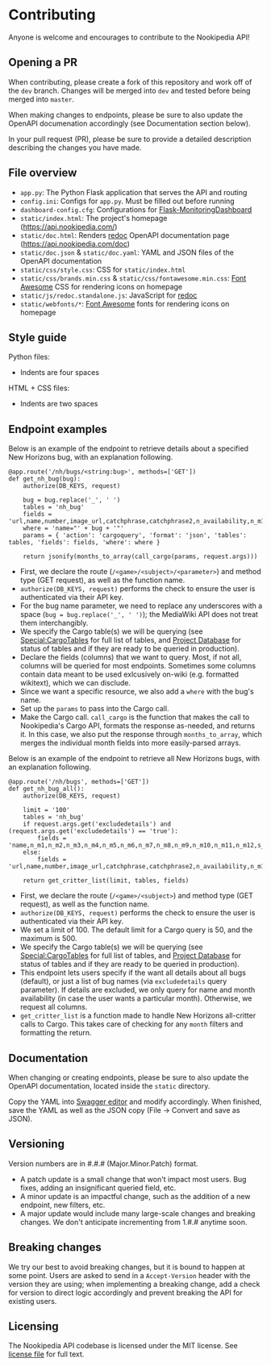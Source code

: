 # Contributing
Anyone is welcome and encourages to contribute to the Nookipedia API!

## Opening a PR
When contributing, please create a fork of this repository and work off of the `dev` branch. Changes will be merged into `dev` and tested before being merged into `master`.

When making changes to endpoints, please be sure to also update the OpenAPI documenation accordingly (see Documentation section below).

In your pull request (PR), please be sure to provide a detailed description describing the changes you have made.

## File overview
* `app.py`: The Python Flask application that serves the API and routing
* `config.ini`: Configs for `app.py`. Must be filled out before running
* `dashboard-config.cfg`: Configurations for [Flask-MonitoringDashboard](https://github.com/flask-dashboard/Flask-MonitoringDashboard)
* `static/index.html`: The project's homepage (https://api.nookipedia.com/)
* `static/doc.html`: Renders [redoc](https://github.com/Redocly/redoc) OpenAPI documentation page (https://api.nookipedia.com/doc)
* `static/doc.json` & `static/doc.yaml`: YAML and JSON files of the OpenAPI documentation
* `static/css/style.css`: CSS for `static/index.html`
* `static/css/brands.min.css` & `static/css/fontawesome.min.css`: [Font Awesome](https://fontawesome.com/) CSS for rendering icons on homepage
* `static/js/redoc.standalone.js`: JavaScript for [redoc](https://github.com/Redocly/redoc)
* `static/webfonts/*`: [Font Awesome](https://fontawesome.com/) fonts for rendering icons on homepage

## Style guide
Python files:
* Indents are four spaces

HTML + CSS files:
* Indents are two spaces

## Endpoint examples

Below is an example of the endpoint to retrieve details about a specified New Horizons bug, with an explanation following.

```
@app.route('/nh/bugs/<string:bug>', methods=['GET'])
def get_nh_bug(bug):
    authorize(DB_KEYS, request)

    bug = bug.replace('_', ' ')
    tables = 'nh_bug'
    fields = 'url,name,number,image_url,catchphrase,catchphrase2,n_availability,n_m1,n_m2,n_m3,n_m4,n_m5,n_m6,n_m7,n_m8,n_m9,n_m10,n_m11,n_m12,s_availability,s_m1,s_m2,s_m3,s_m4,s_m5,s_m6,s_m7,s_m8,s_m9,s_m10,s_m11,s_m12,time,location,weather,rarity,total_catch,sell_nook,sell_flick,tank_width,tank_length'
    where = 'name="' + bug + '"'
    params = { 'action': 'cargoquery', 'format': 'json', 'tables': tables, 'fields': fields, 'where': where }

    return jsonify(months_to_array(call_cargo(params, request.args)))
```

* First, we declare the route (`/<game>/<subject>/<parameter>`) and method type (GET request), as well as the function name.
* `authorize(DB_KEYS, request)` performs the check to ensure the user is authenticated via their API key.
* For the bug name parameter, we need to replace any underscores with a space (`bug = bug.replace('_', ' ')`); the MediaWiki API does not treat them interchangibly.
* We specify the Cargo table(s) we will be querying (see [Special:CargoTables](https://nookipedia.com/wiki/Special:CargoTables) for full list of tables, and [Project Database](https://nookipedia.com/wiki/Nookipedia:Project_Database) for status of tables and if they are ready to be queried in production).
* Declare the fields (columns) that we want to query. Most, if not all, columns will be queried for most endpoints. Sometimes some columns contain data meant to be used exlcusively on-wiki (e.g. formatted wikitext), which we can disclude.
* Since we want a specific resource, we also add a `where` with the bug's name.
* Set up the `params` to pass into the Cargo call.
* Make the Cargo call. `call_cargo` is the function that makes the call to Nookipedia's Cargo API, formats the response as-needed, and returns it. In this case, we also put the response through `months_to_array`, which merges the individual month fields into more easily-parsed arrays.


Below is an example of the endpoint to retrieve all New Horizons bugs, with an explanation following.

```
@app.route('/nh/bugs', methods=['GET'])
def get_nh_bug_all():
    authorize(DB_KEYS, request)

    limit = '100'
    tables = 'nh_bug'
    if request.args.get('excludedetails') and (request.args.get('excludedetails') == 'true'):
        fields = 'name,n_m1,n_m2,n_m3,n_m4,n_m5,n_m6,n_m7,n_m8,n_m9,n_m10,n_m11,n_m12,s_m1,s_m2,s_m3,s_m4,s_m5,s_m6,s_m7,s_m8,s_m9,s_m10,s_m11,s_m12'
    else:
        fields = 'url,name,number,image_url,catchphrase,catchphrase2,n_availability,n_m1,n_m2,n_m3,n_m4,n_m5,n_m6,n_m7,n_m8,n_m9,n_m10,n_m11,n_m12,s_availability,s_m1,s_m2,s_m3,s_m4,s_m5,s_m6,s_m7,s_m8,s_m9,s_m10,s_m11,s_m12,time,location,weather,rarity,total_catch,sell_nook,sell_flick,tank_width,tank_length'

    return get_critter_list(limit, tables, fields)
```

* First, we declare the route (`/<game>/<subject>`) and method type (GET request), as well as the function name.
* `authorize(DB_KEYS, request)` performs the check to ensure the user is authenticated via their API key.
* We set a limit of 100. The default limit for a Cargo query is 50, and the maximum is 500.
* We specify the Cargo table(s) we will be querying (see [Special:CargoTables](https://nookipedia.com/wiki/Special:CargoTables) for full list of tables, and [Project Database](https://nookipedia.com/wiki/Nookipedia:Project_Database) for status of tables and if they are ready to be queried in production).
* This endpoint lets users specify if the want all details about all bugs (default), or just a list of bug names (via `excludedetails` query parameter). If details are excluded, we only query for name and month availability (in case the user wants a particular month). Otherwise, we request all columns.
* `get_critter_list` is a function made to handle New Horizons all-critter calls to Cargo. This takes care of checking for any `month` filters and formatting the return.

## Documentation
When changing or creating endpoints, please be sure to also update the OpenAPI documentation, located inside the `static` directory.

Copy the YAML into [Swagger editor](https://editor.swagger.io/) and modify accordingly. When finished, save the YAML as well as the JSON copy (File -> Convert and save as JSON).

## Versioning
Version numbers are in #.#.# (Major.Minor.Patch) format.
* A patch update is a small change that won't impact most users. Bug fixes, adding an insignificant queried field, etc.
* A minor update is an impactful change, such as the addition of a new endpoint, new filters, etc.
* A major update would include many large-scale changes and breaking changes. We don't anticipate incrementing from 1.#.# anytime soon.

## Breaking changes
We try our best to avoid breaking changes, but it is bound to happen at some point. Users are asked to send in a `Accept-Version` header with the version they are using; when implementing a breaking change, add a check for version to direct logic accordingly and prevent breaking the API for existing users.

## Licensing
The Nookipedia API codebase is licensed under the MIT license. See [license file](https://github.com/Nookipedia/nookipedia-api/blob/master/LICENSE) for full text.
